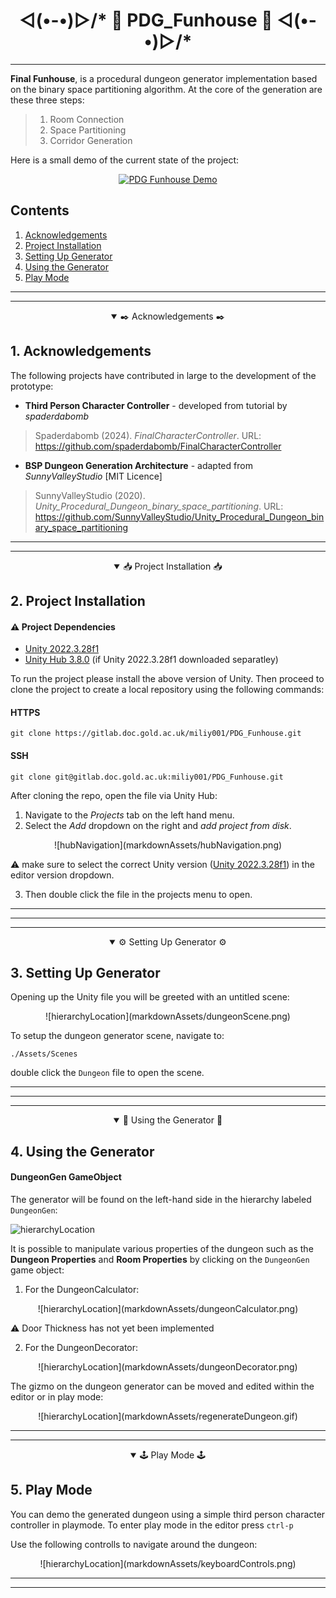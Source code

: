 # <div align="center"> ◅(•-•)▻/* 🧱 PDG_Funhouse 🧱 ◅(•-•)▻/* </div>
---

**Final Funhouse**, is a procedural dungeon generator implementation based on the binary space partitioning algorithm. At the core of the generation are these three steps:


> <ol>
> <li> Room Connection </li>
> <li> Space Partitioning </li>
> <li> Corridor Generation </li>
> </ol>

Here is a small demo of the current state of the project:

<div align="center">

[![PDG Funhouse Demo](https://img.youtube.com/vi/709TQdN045I/0.jpg)](https://www.youtube.com/watch?v=709TQdN045I&ab_channel=SHTOA)

</div>

## Contents
1. [Acknowledgements](##1-acknowledgements)
2. [Project Installation](##2-project-installation)
3. [Setting Up Generator](##3-setting-up-project)
4. [Using the Generator](##4-using-the-generator)
5. [Play Mode](#5-play-mode)

---
--- 

<details open>
<summary align="center"> 
✒️ Acknowledgements ✒️ 
</summary>

## 1. Acknowledgements

The following projects have contributed in large to the development of the prototype:

- **Third Person Character Controller** - developed from tutorial by *spaderdabomb*

> Spaderdabomb (2024). *FinalCharacterController*. URL: https://github.com/spaderdabomb/FinalCharacterController

- **BSP Dungeon Generation Architecture** - adapted from *SunnyValleyStudio* [MIT Licence]

> SunnyValleyStudio (2020). *Unity_Procedural_Dungeon_binary_space_partitioning*. URL: https://github.com/SunnyValleyStudio/Unity_Procedural_Dungeon_binary_space_partitioning


</details>

---

--- 

<details open>

<summary align="center">📥 Project Installation 📥</summary>

## 2. Project Installation


#### :warning: Project Dependencies
- [Unity 2022.3.28f1](https://unity.com/releases/editor/whats-new/2022.3.28#notes)
- [Unity Hub 3.8.0](https://docs.unity3d.com/hub/manual/InstallHub.html) (if Unity 2022.3.28f1 downloaded separatley)

To run the project please install the above version of Unity. Then proceed to clone the project to create a local repository using the following commands:

#### HTTPS 
```   
git clone https://gitlab.doc.gold.ac.uk/miliy001/PDG_Funhouse.git 
```  

#### SSH
```   
git clone git@gitlab.doc.gold.ac.uk:miliy001/PDG_Funhouse.git
```
After cloning the repo, open the file via Unity Hub: 
1. Navigate to the _Projects_ tab on the left hand menu. 
2. Select the _Add_ dropdown on the right and _add project from disk_. 

<div align="center">
![hubNavigation](markdownAssets/hubNavigation.png)
</div>

:warning: make sure to select the correct Unity version ([Unity 2022.3.28f1](https://unity.com/releases/editor/whats-new/2022.3.28#notes)) in the editor version dropdown.

3. Then double click the file in the projects menu to open.

---

</details>

---
---

<details open>
<summary align="center">⚙️ Setting Up Generator ⚙️</summary>

## 3. Setting Up Generator


Opening up the Unity file you will be greeted with an untitled scene:

<div align="center">
![hierarchyLocation](markdownAssets/dungeonScene.png)
</div>

To setup the dungeon generator scene, navigate to:

```  
./Assets/Scenes
```  

double click the <code>Dungeon</code> file to open the scene.


---

</details>


---
---

<details open>
<summary align="center"> 🧱 Using the Generator 🧱 </summary>

## 4. Using the Generator

#### DungeonGen GameObject
The generator will be found on the left-hand side in the hierarchy labeled <code>DungeonGen</code>:

![hierarchyLocation](markdownAssets/DungeonGenLoc.png)

It is possible to manipulate various properties of the dungeon such as the **Dungeon Properties** and **Room Properties** by clicking on the <code>DungeonGen</code> game object:

1. For the DungeonCalculator:

<div align="center">
![hierarchyLocation](markdownAssets/dungeonCalculator.png)
</div>

:warning: Door Thickness has not yet been implemented

2. For the DungeonDecorator:

<div align="center">
![hierarchyLocation](markdownAssets/dungeonDecorator.png)
</div>

The gizmo on the dungeon generator can be moved and edited within the editor or in play mode:

<div align="center">
![hierarchyLocation](markdownAssets/regenerateDungeon.gif)
</div>

---

</details>

---

<details open>
<summary align="center"> 🕹️ Play Mode 🕹️ </summary>

## 5. Play Mode


You can demo the generated dungeon using a simple third person character controller in playmode. To enter play mode in the editor press <code>ctrl-p</code> 

Use the following controlls to navigate around the dungeon:
<div align="center">
![hierarchyLocation](markdownAssets/keyboardControls.png)
</div>

---

</details>

---
